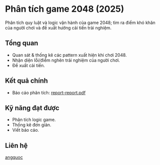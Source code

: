 # Phân tích game 2048 (2025)

Phân tích quy luật và logic vận hành của game 2048; tìm ra điểm khó khăn của người chơi và đề xuất hướng cải tiến trải nghiệm.

## Tổng quan
- Quan sát & thống kê các pattern xuất hiện khi chơi 2048.
- Nhận diện lỗi/điểm nghẽn trải nghiệm của người chơi.
- Đề xuất cải tiến.

## Kết quả chính
- Báo cáo phân tích: [report-report.pdf](report-report.pdf)

## Kỹ năng đạt được
- Phân tích logic game.
- Thống kê đơn giản.
- Viết báo cáo.

## Liên hệ
[angquoc](https://github.com/angquoc)
